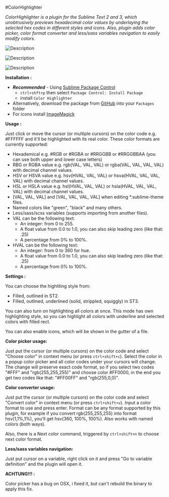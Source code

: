 #ColorHighlighter

_ColorHighlighter is a plugin for the Sublime Text 2 and 3, which unobtrusively previews hexadecimal color values by underlaying the selected hex codes in different styles and icons. Also, plugin adds color picker, color format converter and less/sass variables navigation to easily modify colors._

![Description](http://i.imgur.com/aRtd2jf.png)

![Description](http://sametmax.com/wp-content/uploads/2013/04/hilight-color.gif)

![Description](http://sametmax.com/wp-content/uploads/2013/04/color-picker.gif)

**Installation :**

- **_Recommended_** - Using [Sublime Package Control](http://wbond.net/sublime_packages/package_control "Sublime Package Control")
    - `ctrl+shft+p` then select `Package Control: Install Package`
    - install `Color Highlighter`
- Alternatively, download the package from [GitHub](https://github.com/Monnoroch/ColorHighlighter "ColorHighlighter") into your `Packages` folder
- For icons install [ImageMagick](http://www.imagemagick.org/)

**Usage :**

Just click or move the cursor (or multiple cursors) on the color code e.g. #FFFFFF and it'll be highlighted with its real color.
These color formats are currently supported:
- Hexademical e.g. #RGB or #RGBA or #RRGGBB or #RRGGBBAA (you can use both upper and lower case letters)
- RBG or RGBA value e.g. rgb(VAL, VAL, VAL) or rgba(VAL, VAL, VAL, VAL) with decimal channel values.
- HSV or HSVA value e.g. hsv(HVAL, VAL, VAL) or hsva(HVAL, VAL, VAL, VAL) with decimal channel values.
- HSL or HSLA value e.g. hsl(HVAL, VAL, VAL) or hsla(HVAL, VAL, VAL, VAL) with decimal channel values.
- [VAL, VAL, VAL] and [VAL, VAL, VAL, VAL] when editing *.sublime-theme files.
- Named colors like "green", "black" and many others.
- Less/sass/scss variables (supports importing from another files).
- VAL can be the following text:
  - An integer: from 0 to 255.
  - A float value from 0.0 to 1.0, you can also skip leading zero (like that: .25)
  - A percentage from 0% to 100%.
- HVAL can be the following text:
  - An integer: from 0 to 360 for hue.
  - A float value from 0.0 to 1.0, you can also skip leading zero (like that: .25)
  - A percentage from 0% to 100%.

**Settings :**

You can choose the highliting style from:
- Filled, outlined in ST2.
- Filled, outlined, underlined (solid, strippled, squiggly) in ST3.

You can also turn on highlighting all colors at once. This mode has own highlighting style, so you can highlight all colors with underline and selected colors with filled rect.

You can also enable icons, which will be shown in the gutter of a file.

**Color picker usage:**

Just put the cursor (or multiple cursors) on the color code and select "Choose color" in context menu (or press `ctrl+shift+c`). Select the color in a popup color picker and all color codes under your cursors will change. The change will preserve exact code format, so if you select two codes "#FFF" and "rgb(255,255,255)" and choose color #FF0000, in the end you get two codes like that: "#FF00FF" and "rgb(255,0,0)".

**Color converter usage:**

Just put the cursor (or multiple cursors) on the color code and select "Convert color" in context menu (or press `ctrl+shift+v`). Input a color format to use and press enter.
Format can be any format supported by this plugin, for example if you convert rgb(255,255,255) into format hsv(1,1%,1%), you'll get hsv(360, 100%, 100%). Also works with named colors (both ways).

Also, there is a Next color command, triggered by `ctrl+shift+n` to choose next color format.

**Less/sass variables navigation:**

Just put cursor on a variable, right click on it and press "Go to variable definition" and the plugin will open it.


**ACHTUNG!!! :**

Color picker has a bug on OSX, i fixed it, but can't rebuild the binary to apply this fix.


